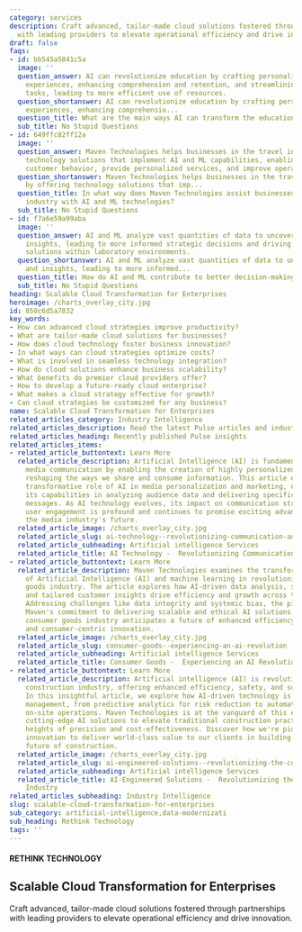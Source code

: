 ```yaml
---
category: services
description: Craft advanced, tailor-made cloud solutions fostered through partnerships
  with leading providers to elevate operational efficiency and drive innovation.
draft: false
faqs:
- id: bb545a5841c5a
  image: ''
  question_answer: AI can revolutionize education by crafting personalized learning
    experiences, enhancing comprehension and retention, and streamlining administrative
    tasks, leading to more efficient use of resources.
  question_shortanswer: AI can revolutionize education by crafting personalized learning
    experiences, enhancing comprehensio...
  question_title: What are the main ways AI can transform the education sector?
  sub_title: No Stupid Questions
- id: 649ffc82ff12a
  image: ''
  question_answer: Maven Technologies helps businesses in the travel industry by offering
    technology solutions that implement AI and ML capabilities, enabling them to understand
    customer behavior, provide personalized services, and improve operational efficiency.
  question_shortanswer: Maven Technologies helps businesses in the travel industry
    by offering technology solutions that imp...
  question_title: In what way does Maven Technologies assist businesses in the travel
    industry with AI and ML technologies?
  sub_title: No Stupid Questions
- id: f7a6e59a99aba
  image: ''
  question_answer: AI and ML analyze vast quantities of data to uncover patterns and
    insights, leading to more informed strategic decisions and driving innovative
    solutions within laboratory environments.
  question_shortanswer: AI and ML analyze vast quantities of data to uncover patterns
    and insights, leading to more informed...
  question_title: How do AI and ML contribute to better decision-making in labs?
  sub_title: No Stupid Questions
heading: Scalable Cloud Transformation for Enterprises
heroimage: /charts_overlay_city.jpg
id: 850c6d5a7832
key_words:
- How can advanced cloud strategies improve productivity?
- What are tailor-made cloud solutions for businesses?
- How does cloud technology foster business innovation?
- In what ways can cloud strategies optimize costs?
- What is involved in seamless technology integration?
- How do cloud solutions enhance business scalability?
- What benefits do premier cloud providers offer?
- How to develop a future-ready cloud enterprise?
- What makes a cloud strategy effective for growth?
- Can cloud strategies be customized for any business?
name: Scalable Cloud Transformation for Enterprises
related_articles_category: Industry Intelligence
related_articles_description: Read the latest Pulse articles and industry insights.
related_articles_heading: Recently published Pulse insights
related_articles_items:
- related_article_buttontext: Learn More
  related_article_description: Artificial Intelligence (AI) is fundamentally changing
    media communication by enabling the creation of highly personalized content and
    reshaping the ways we share and consume information. This article examines the
    transformative role of AI in media personalization and marketing, emphasizing
    its capabilities in analyzing audience data and delivering specifically tailored
    messages. As AI technology evolves, its impact on communication strategies and
    user engagement is profound and continues to promise exciting advancements for
    the media industry's future.
  related_article_image: /charts_overlay_city.jpg
  related_article_slug: ai-technology--revolutionizing-communication-and-media
  related_article_subheading: Artificial intelligence Services
  related_article_title: AI Technology -  Revolutionizing Communication and Media
- related_article_buttontext: Learn More
  related_article_description: Maven Technologies examines the transformative role
    of Artificial Intelligence (AI) and machine learning in revolutionizing the consumer
    goods industry. The article explores how AI-driven data analysis, smart manufacturing,
    and tailored customer insights drive efficiency and growth across the sector.
    Addressing challenges like data integrity and systemic bias, the piece highlights
    Maven's commitment to delivering scalable and ethical AI solutions. With AI, the
    consumer goods industry anticipates a future of enhanced efficiency, responsiveness,
    and consumer-centric innovation.
  related_article_image: /charts_overlay_city.jpg
  related_article_slug: consumer-goods--experiencing-an-ai-revolution
  related_article_subheading: Artificial intelligence Services
  related_article_title: Consumer Goods -  Experiencing an AI Revolution
- related_article_buttontext: Learn More
  related_article_description: Artificial intelligence (AI) is revolutionizing the
    construction industry, offering enhanced efficiency, safety, and sustainability.
    In this insightful article, we explore how AI-driven technology is reshaping project
    management, from predictive analytics for risk reduction to automation that transforms
    on-site operations. Maven Technologies is at the vanguard of this evolution, providing
    cutting-edge AI solutions to elevate traditional construction practices to new
    heights of precision and cost-effectiveness. Discover how we're pioneering intelligent
    innovation to deliver world-class value to our clients in building the AI-powered
    future of construction.
  related_article_image: /charts_overlay_city.jpg
  related_article_slug: ai-engineered-solutions--revolutionizing-the-construction-industry
  related_article_subheading: Artificial intelligence Services
  related_article_title: AI-Engineered Solutions -  Revolutionizing the Construction
    Industry
related_articles_subheading: Industry Intelligence
slug: scalable-cloud-transformation-for-enterprises
sub_category: artificial-intelligence,data-modernizati
sub_heading: Rethink Technology
tags: ''
---
```


#### RETHINK TECHNOLOGY
## Scalable Cloud Transformation for Enterprises
Craft advanced, tailor-made cloud solutions fostered through partnerships with leading providers to elevate operational efficiency and drive innovation.